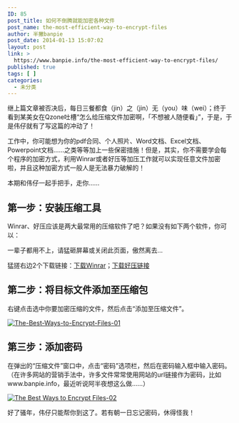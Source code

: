 ```yaml
---
ID: 85
post_title: 如何不倒腾就能加密各种文件
post_name: the-most-efficient-way-to-encrypt-files
author: 半撇banpie
post_date: 2014-01-13 15:07:02
layout: post
link: >
  https://www.banpie.info/the-most-efficient-way-to-encrypt-files/
published: true
tags: [ ]
categories:
  - 未分类
---
```

继上篇文章被否决后，每日三餐都食（jin）之（jin）无（you）味（wei）；终于看到某美女在Qzone吐槽“怎么给压缩文件加密啊，「不想被人随便看」”，于是，于是伟仔就有了写这篇的冲动了！

工作中，你可能想为你的pdf合同、个人照片、Word文档、Excel文档、Powerpoint文档……之类等等加上一些保密措施！但是，其实，你不需要学会每个程序的加密方式，利用Winrar或者好压等加压工作就可以实现任意文件加密啦，并且这种加密方式一般人是无法暴力破解的！

本期和伟仔一起手把手，走你……

## 第一步：安装压缩工具

Winrar、好压应该是两大最常用的压缩软件了吧？如果没有如下两个软件，你可以：

一辈子都用不上，请猛砸屏幕或关闭此页面，傲然离去…

猛搓右边2个下载链接：[下载Winrar][1]；[下载好压链接][2]

## 第二步：将目标文件添加至压缩包

右键点击选中你要加密压缩的文件，然后点击“添加至压缩文件”。

[![The-Best-Ways-to-Encrypt-Files-01][3]][3]

## 第三步：添加密码

在弹出的“压缩文件”窗口中，点击“密码”选项栏，然后在密码输入框中输入密码。（在许多网站的营销手法中，许多文件常常使用网站的url链接作为密码，比如www.banpie.info，最近听说阿半夜想这么做……）

[![The Best Ways to Encrypt Files-02][4]][4]

好了骚年，伟仔只能帮你到这了。若有朝一日忘记密码，休得怪我！

<!--stackedit_data:
eyJoaXN0b3J5IjpbOTgzNjU3MTU4XX0=
-->

 [1]: http://w.x.baidu.com/alading/anquan_soft_down_all/10849
 [2]: http://w.x.baidu.com/alading/anquan_soft_down_all/13643
 [3]: http://7arnhx.com1.z0.glb.clouddn.com/wp-content/uploads/2014/01/The-Best-Ways-to-Encrypt-Files-01.jpg
 [4]: http://7arnhx.com1.z0.glb.clouddn.com/wp-content/uploads/2014/01/The-Best-Ways-to-Encrypt-Files-02.png
<!--stackedit_data:
eyJoaXN0b3J5IjpbMTU2OTk2MjgyOF19
-->